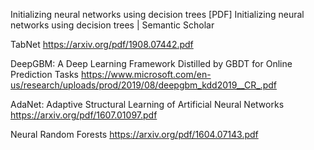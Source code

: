 Initializing neural networks using decision trees [PDF] Initializing neural networks using decision trees | Semantic Scholar

TabNet https://arxiv.org/pdf/1908.07442.pdf

DeepGBM: A Deep Learning Framework Distilled by GBDT for Online Prediction Tasks https://www.microsoft.com/en-us/research/uploads/prod/2019/08/deepgbm_kdd2019__CR_.pdf

AdaNet: Adaptive Structural Learning of Artificial Neural Networks https://arxiv.org/pdf/1607.01097.pdf

Neural Random Forests https://arxiv.org/pdf/1604.07143.pdf